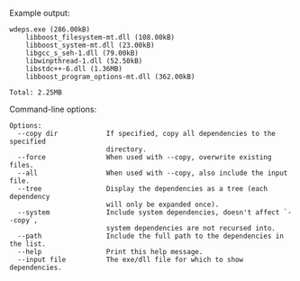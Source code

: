 Example output:

    wdeps.exe (286.00kB)
        libboost_filesystem-mt.dll (108.00kB)
        libboost_system-mt.dll (23.00kB)
        libgcc_s_seh-1.dll (79.00kB)
        libwinpthread-1.dll (52.50kB)
        libstdc++-6.dll (1.36MB)
        libboost_program_options-mt.dll (362.00kB)
    
    Total: 2.25MB
    
Command-line options:

    Options:
      --copy dir            If specified, copy all dependencies to the specified
                            directory.
      --force               When used with --copy, overwrite existing files.
      --all                 When used with --copy, also include the input file.
      --tree                Display the dependencies as a tree (each dependency
                            will only be expanded once).
      --system              Include system dependencies, doesn't affect `--copy`,
                            system dependencies are not recursed into.
      --path                Include the full path to the dependencies in the list.
      --help                Print this help message.
      --input file          The exe/dll file for which to show dependencies.